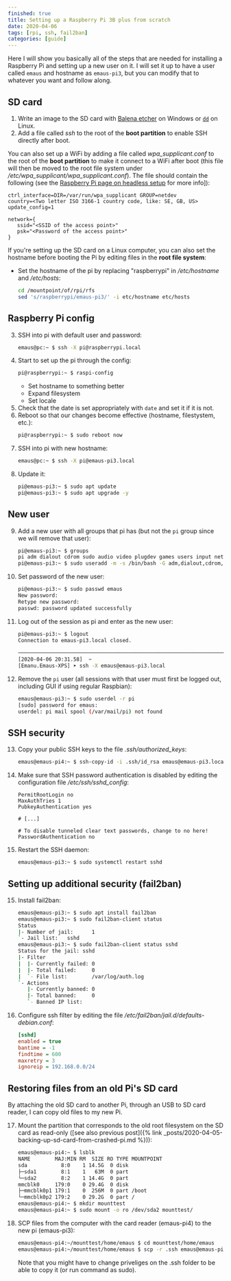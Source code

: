```yaml
---
finished: true
title: Setting up a Raspberry Pi 3B plus from scratch
date: 2020-04-06
tags: [rpi, ssh, fail2ban]
categories: [guide]
---
```


Here I will show you basically all of the steps that are needed for installing a Raspberry Pi and setting up a new user on it.
I will set it up to have a user called `emaus` and hostname as `emaus-pi3`, but you can modify that to whatever you want and follow along.

## SD card
1. Write an image to the SD card with [Balena etcher](https://www.balena.io/etcher/) on Windows or [`dd`](https://www.raspberrypi.org/documentation/installation/installing-images/linux.md) on Linux.
2. Add a file called *ssh* to the root of the **boot partition** to enable SSH directly after boot.

You can also set up a WiFi by adding a file called *wpa_supplicant.conf* to the root of the **boot partition** to make it connect to a WiFi after boot (this file will then be moved to the root file system under */etc/wpa_supplicant/wpa_supplicant.conf*). The file should contain the following (see the [Raspberry Pi page on headless setup] for more info]):
  ```
  ctrl_interface=DIR=/var/run/wpa_supplicant GROUP=netdev
  country=<Two letter ISO 3166-1 country code, like: SE, GB, US>
  update_config=1

  network={
     ssid="<SSID of the access point>"
     psk="<Password of the access point>"
  }
  ```

If you're setting up the SD card on a Linux computer, you can also set the hostname before booting the Pi by editing files in the **root file system**:

* Set the hostname of the pi by replacing "raspberrypi" in */etc/hostname* and */etc/hosts*:
  ```bash
  cd /mountpoint/of/rpi/rfs
  sed 's/raspberrypi/emaus-pi3/' -i etc/hostname etc/hosts
  ```

## Raspberry Pi config
3. SSH into pi with default user and password:
    ```bash
    emaus@pc:~ $ ssh -X pi@raspberrypi.local
    ```
4. Start to set up the pi through the config:
    ```bash
    pi@raspberrypi:~ $ raspi-config
    ```
    * Set hostname to something better
    * Expand filesystem
    * Set locale
5. Check that the date is set appropriately with `date` and set it if it is not.
6. Reboot so that our changes become effective (hostname, filestystem, etc.):
    ```bash
    pi@raspberrypi:~ $ sudo reboot now
    ```
7. SSH into pi with new hostname:
    ```bash
    emaus@pc:~ $ ssh -X pi@emaus-pi3.local
    ```
8. Update it:
    ```bash
    pi@emaus-pi3:~ $ sudo apt update
    pi@emaus-pi3:~ $ sudo apt upgrade -y
    ```

## New user
9. Add a new user with all groups that pi has (but not the `pi` group since we will remove that user):
    ```bash
    pi@emaus-pi3:~ $ groups
    pi adm dialout cdrom sudo audio video plugdev games users input netdev gpio i2c spi
    pi@emaus-pi3:~ $ sudo useradd -m -s /bin/bash -G adm,dialout,cdrom,sudo,audio,video,plugdev,games,users,input,netdev,gpio,i2c,spi <username>
    ```
10. Set password of the new user:
    ```bash
    pi@emaus-pi3:~ $ sudo passwd emaus
    New password:
    Retype new password:
    passwd: password updated successfully
    ```
11. Log out of the session as pi and enter as the new user:
    ```bash
    pi@emaus-pi3:~ $ logout
    Connection to emaus-pi3.local closed.
                                                                                                  ✔
    ───────────────────────────────────────────────────────────────────────────────────────────────
    [2020-04-06 20:31.58]  ~
    [Emanu.Emaus-XPS] ➤ ssh -X emaus@emaus-pi3.local
    ```
12. Remove the `pi` user (all sessions with that user must first be logged out, including GUI if using regular Raspbian):
    ```bash
    emaus@emaus-pi3:~ $ sudo userdel -r pi
    [sudo] password for emaus:
    userdel: pi mail spool (/var/mail/pi) not found
    ```

## SSH security
13. Copy your public SSH keys to the file *.ssh/authorized_keys*:
    ```bash
    emaus@emaus-pi4:~ $ ssh-copy-id -i .ssh/id_rsa emaus@emaus-pi3.local
    ```
14. Make sure that SSH password authentication is disabled by editing the configuration file */etc/ssh/sshd_config*:
    ```ssh
    PermitRootLogin no
    MaxAuthTries 1
    PubkeyAuthentication yes

    # [...]

    # To disable tunneled clear text passwords, change to no here!
    PasswordAuthentication no
    ```
15. Restart the SSH daemon:
    ```bash
    emaus@emaus-pi3:~ $ sudo systemctl restart sshd
    ```

## Setting up additional security (fail2ban)
15. Install fail2ban:
    ```bash
    emaus@emaus-pi3:~ $ sudo apt install fail2ban
    emaus@emaus-pi3:~ $ sudo fail2ban-client status
    Status
    |- Number of jail:      1
    `- Jail list:   sshd
    emaus@emaus-pi3:~ $ sudo fail2ban-client status sshd
    Status for the jail: sshd
    |- Filter
    |  |- Currently failed: 0
    |  |- Total failed:     0
    |  `- File list:        /var/log/auth.log
    `- Actions
       |- Currently banned: 0
       |- Total banned:     0
       `- Banned IP list:
    ```
16. Configure ssh filter by editing the file */etc/fail2ban/jail.d/defaults-debian.conf*:
    ```ini
    [sshd]
    enabled = true
    bantime = -1
    findtime = 600
    maxretry = 3
    ignoreip = 192.168.0.0/24
    ```

## Restoring files from an old Pi's SD card
By attaching the old SD card to another Pi, through an USB to SD card reader, I can copy old files to my new Pi.

17. Mount the partition that corresponds to the old root filesystem on the SD card as read-only ([see also previous post]({% link _posts/2020-04-05-backing-up-sd-card-from-crashed-pi.md %})):
    ```bash
    emaus@emaus-pi4:~ $ lsblk
    NAME        MAJ:MIN RM  SIZE RO TYPE MOUNTPOINT
    sda           8:0    1 14.5G  0 disk
    ├─sda1        8:1    1   63M  0 part
    └─sda2        8:2    1 14.4G  0 part
    mmcblk0     179:0    0 29.4G  0 disk
    ├─mmcblk0p1 179:1    0  256M  0 part /boot
    └─mmcblk0p2 179:2    0 29.2G  0 part /
    emaus@emaus-pi4:~ $ mkdir mounttest
    emaus@emaus-pi4:~ $ sudo mount -o ro /dev/sda2 mounttest/
    ```
18. SCP files from the computer with the card reader (emaus-pi4) to the new pi (emaus-pi3):
    ```bash
    emaus@emaus-pi4:~/mounttest/home/emaus $ cd mounttest/home/emaus
    emaus@emaus-pi4:~/mounttest/home/emaus $ scp -r .ssh emaus@emaus-pi3.local:/home/emaus/.ssh
    ```
    Note that you might have to change priveliges on the .ssh folder to be able to copy it (or run command as sudo).

[Raspberry Pi page on headless setup]: https://www.raspberrypi.org/documentation/configuration/wireless/headless.md